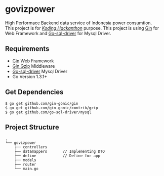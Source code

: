 # govizpower
High Performace Backend data service of Indonesia power consumtion. This project is for [*Koding Hackanthon*](https://www.koding.com/Hackathon) purpose. This project is using [Gin](https://github.com/gin-gonic/gin) for Web Framework and [Go-sql-driver](https://github.com/go-sql-driver/mysql) for Mysql Driver.

## Requirements
- [Gin](https://github.com/gin-gonic/gin) Web Framework
- [Gin Gzip](https://github.com/gin-gonic/contrib) Middleware
- [Go-sql-driver](https://github.com/go-sql-driver/mysql) Mysql Driver
- Go Version 1.3.1+
 
## Get Dependencies  
```
$ go get github.com/gin-gonic/gin  
$ go get github.com/gin-gonic/contrib/gzip  
$ go get github.com/go-sql-driver/mysql  
```  
## Project Structure
```
.
└── govizpower
    ├── controllers       
    ├── datamappers       // Implementing DTO
    ├── define            // Define for app
    ├── models
    ├── router        
    └── main.go
```
